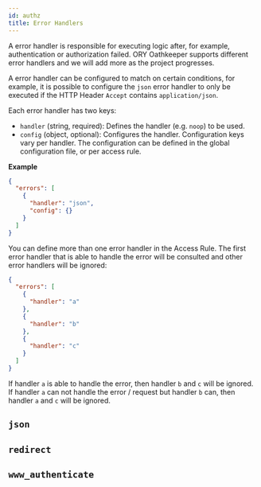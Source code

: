 ```yaml
---
id: authz
title: Error Handlers
---
```


A error handler is responsible for executing logic after, for example, authentication or authorization failed. ORY
Oathkeeper supports different error handlers and we will add more as the project
progresses.

A error handler can be configured to match on certain conditions, for example, it is possible to configure the
`json` error handler to only be executed if the HTTP Header `Accept` contains `application/json`.

Each error handler has two keys:

- `handler` (string, required): Defines the handler (e.g. `noop`) to be used.
- `config` (object, optional): Configures the handler. Configuration keys vary
  per handler. The configuration can be defined in the global configuration
  file, or per access rule.

**Example**

```json
{
  "errors": [
    {
      "handler": "json",
      "config": {}
    }
  ]
}
```

You can define more than one error handler in the Access Rule. The first
error handler that is able to handle the error will be consulted and other
error handlers will be ignored:

```json
{
  "errors": [
    {
      "handler": "a"
    },
    {
      "handler": "b"
    },
    {
      "handler": "c"
    }
  ]
}
```

If handler `a` is able to handle the error, then handler `b` and
`c` will be ignored. If handler `a` can not handle the error / request but
handler `b` can, then handler `a` and `c` will be ignored.

## `json`
## `redirect`
## `www_authenticate`